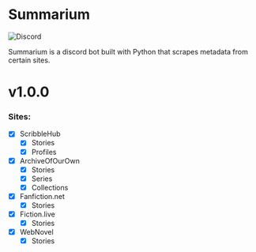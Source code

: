 # Summarium
![Discord](https://img.shields.io/badge/Discord-5865F2?style=for-the-badge&logo=discord&logoColor=white)

Summarium is a discord bot built with Python that scrapes metadata from certain sites. 

# v1.0.0

###  Sites:
- [x] ScribbleHub
  - [x] Stories
  - [x] Profiles
- [x] ArchiveOfOurOwn
  - [x] Stories
  - [x] Series
  - [x] Collections
- [x] Fanfiction.net
  - [x] Stories
- [x] Fiction.live
  - [x] Stories
- [x] WebNovel
  - [x] Stories 
